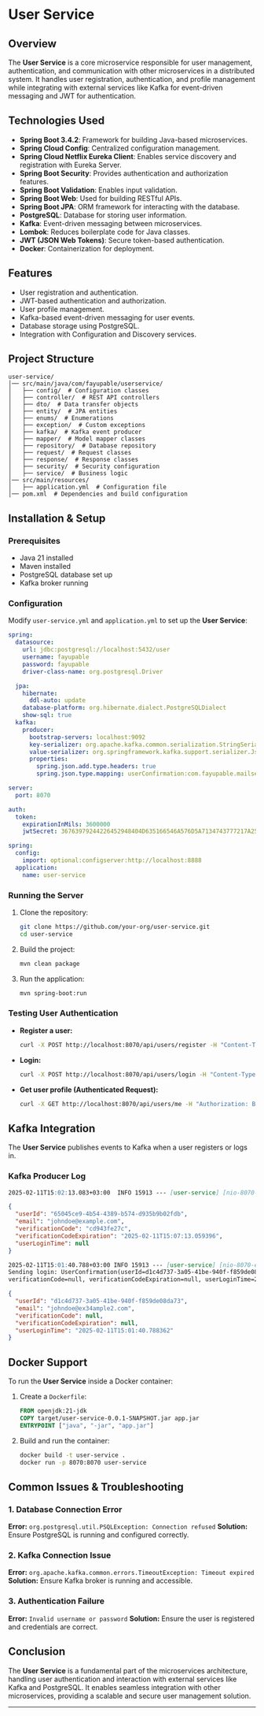 # User Service

## Overview

The **User Service** is a core microservice responsible for user management, authentication, and communication with
other microservices in a distributed system. It handles user registration, authentication, and profile management while
integrating with external services like Kafka for event-driven messaging and JWT for authentication.

## Technologies Used

- **Spring Boot 3.4.2**: Framework for building Java-based microservices.
- **Spring Cloud Config**: Centralized configuration management.
- **Spring Cloud Netflix Eureka Client**: Enables service discovery and registration with Eureka Server.
- **Spring Boot Security**: Provides authentication and authorization features.
- **Spring Boot Validation**: Enables input validation.
- **Spring Boot Web**: Used for building RESTful APIs.
- **Spring Boot JPA**: ORM framework for interacting with the database.
- **PostgreSQL**: Database for storing user information.
- **Kafka**: Event-driven messaging between microservices.
- **Lombok**: Reduces boilerplate code for Java classes.
- **JWT (JSON Web Tokens)**: Secure token-based authentication.
- **Docker**: Containerization for deployment.

## Features

- User registration and authentication.
- JWT-based authentication and authorization.
- User profile management.
- Kafka-based event-driven messaging for user events.
- Database storage using PostgreSQL.
- Integration with Configuration and Discovery services.

## Project Structure

```
user-service/
│── src/main/java/com/fayupable/userservice/
│   ├── config/  # Configuration classes
│   ├── controller/  # REST API controllers
│   ├── dto/  # Data transfer objects
│   ├── entity/  # JPA entities
│   ├── enums/  # Enumerations
│   ├── exception/  # Custom exceptions
│   ├── kafka/  # Kafka event producer
│   ├── mapper/  # Model mapper classes
│   ├── repository/  # Database repository
│   ├── request/  # Request classes
│   ├── response/  # Response classes
│   ├── security/  # Security configuration
│   ├── service/  # Business logic
│── src/main/resources/
│   ├── application.yml  # Configuration file
│── pom.xml  # Dependencies and build configuration
```

## Installation & Setup

### Prerequisites

- Java 21 installed
- Maven installed
- PostgreSQL database set up
- Kafka broker running

### Configuration

Modify `user-service.yml` and `application.yml` to set up the **User Service**:

```yaml
spring:
  datasource:
    url: jdbc:postgresql://localhost:5432/user
    username: fayupable
    password: fayupable
    driver-class-name: org.postgresql.Driver

  jpa:
    hibernate:
      ddl-auto: update
    database-platform: org.hibernate.dialect.PostgreSQLDialect
    show-sql: true
  kafka:
    producer:
      bootstrap-servers: localhost:9092
      key-serializer: org.apache.kafka.common.serialization.StringSerializer
      value-serializer: org.springframework.kafka.support.serializer.JsonSerializer
      properties:
        spring.json.add.type.headers: true
        spring.json.type.mapping: userConfirmation:com.fayupable.mailsender.kafka.user.UserConfirmation

server:
  port: 8070

auth:
  token:
    expirationInMils: 3600000
    jwtSecret: 36763979244226452948404D635166546A576D5A7134743777217A25432A4620
```

```yaml
spring:
  config:
    import: optional:configserver:http://localhost:8888
  application:
    name: user-service


```

### Running the Server

1. Clone the repository:
   ```sh
   git clone https://github.com/your-org/user-service.git
   cd user-service
   ```
2. Build the project:
   ```sh
   mvn clean package
   ```
3. Run the application:
   ```sh
   mvn spring-boot:run
   ```

### Testing User Authentication

- **Register a user:**
  ```sh
  curl -X POST http://localhost:8070/api/users/register -H "Content-Type: application/json" -d '{"email":"johndoe@example.com","password":"password"}'
  ```

- **Login:**
  ```sh
  curl -X POST http://localhost:8070/api/users/login -H "Content-Type: application/json" -d '{"email":"johndoe@example.com","password":"password"}'
  ```

- **Get user profile (Authenticated Request):**
  ```sh
  curl -X GET http://localhost:8070/api/users/me -H "Authorization: Bearer YOUR_ACCESS_TOKEN"
  ```

## Kafka Integration

The **User Service** publishes events to Kafka when a user registers or logs in.

### Kafka Producer Log

``` markdown
2025-02-11T15:02:13.083+03:00  INFO 15913 --- [user-service] [nio-8070-exec-4] c.f.mailsender.kafka.UserProducer        : Sending confirmation: UserConfirmation(userId=65045ce9-4b54-4389-b574-d935b9b02fdb, email=johndo3e@ex34ample2.com, verificationCode=cd943fe27c, verificationCodeExpiration=2025-02-11T15:07:13.059396, userLoginTime=null)
```

```json
{
  "userId": "65045ce9-4b54-4389-b574-d935b9b02fdb",
  "email": "johndoe@example.com",
  "verificationCode": "cd943fe27c",
  "verificationCodeExpiration": "2025-02-11T15:07:13.059396",
  "userLoginTime": null
}
```

```markdown
2025-02-11T15:01:40.788+03:00 INFO 15913 --- [user-service] [nio-8070-exec-3] c.f.mailsender.kafka.UserProducer        :
Sending login: UserConfirmation(userId=d1c4d737-3a05-41be-940f-f859de08da73, email=johndoe@ex34ample2.com,
verificationCode=null, verificationCodeExpiration=null, userLoginTime=2025-02-11T15:01:40.788362)
```

```json
{
  "userId": "d1c4d737-3a05-41be-940f-f859de08da73",
  "email": "johndoe@ex34ample2.com",
  "verificationCode": null,
  "verificationCodeExpiration": null,
  "userLoginTime": "2025-02-11T15:01:40.788362"
}
```

## Docker Support

To run the **User Service** inside a Docker container:

1. Create a `Dockerfile`:
   ```Dockerfile
   FROM openjdk:21-jdk
   COPY target/user-service-0.0.1-SNAPSHOT.jar app.jar
   ENTRYPOINT ["java", "-jar", "app.jar"]
   ```
2. Build and run the container:
   ```sh
   docker build -t user-service .
   docker run -p 8070:8070 user-service
   ```

## Common Issues & Troubleshooting

### 1. Database Connection Error

**Error:** `org.postgresql.util.PSQLException: Connection refused`
**Solution:** Ensure PostgreSQL is running and configured correctly.

### 2. Kafka Connection Issue

**Error:** `org.apache.kafka.common.errors.TimeoutException: Timeout expired`
**Solution:** Ensure Kafka broker is running and accessible.

### 3. Authentication Failure

**Error:** `Invalid username or password`
**Solution:** Ensure the user is registered and credentials are correct.

## Conclusion

The **User Service** is a fundamental part of the microservices architecture, handling user authentication and
interaction with external services like Kafka and PostgreSQL. It enables seamless integration with other microservices,
providing a scalable and secure user management solution.

---
